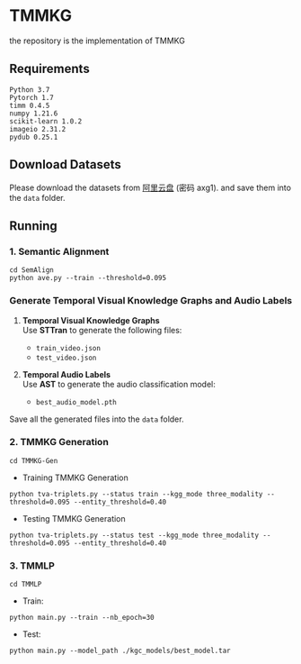 # TMMKG
the repository is the implementation of TMMKG
## Requirements
```
Python 3.7
Pytorch 1.7
timm 0.4.5
numpy 1.21.6
scikit-learn 1.0.2
imageio 2.31.2
pydub 0.25.1
```
## Download Datasets
Please download the datasets from [阿里云盘](https://www.alipan.com/s/rud3C1BD396) (密码 axg1). and save them into the `data` folder.
## Running
### 1. Semantic Alignment
```
cd SemAlign
python ave.py --train --threshold=0.095
```

### Generate Temporal Visual Knowledge Graphs and Audio Labels
1. **Temporal Visual Knowledge Graphs**  
   Use **STTran** to generate the following files:
   - `train_video.json`
   - `test_video.json`

2. **Temporal Audio Labels**  
   Use **AST** to generate the audio classification model:
   - `best_audio_model.pth`
     
Save all the generated files into the `data` folder.

### 2. TMMKG Generation
```
cd TMMKG-Gen
```
* Training TMMKG Generation
```
python tva-triplets.py --status train --kgg_mode three_modality --threshold=0.095 --entity_threshold=0.40
```
* Testing TMMKG Generation
```
python tva-triplets.py --status test --kgg_mode three_modality --threshold=0.095 --entity_threshold=0.40
```
### 3. TMMLP
```
cd TMMLP
```
* Train:
```
python main.py --train --nb_epoch=30
```
* Test:
```
python main.py --model_path ./kgc_models/best_model.tar
```
